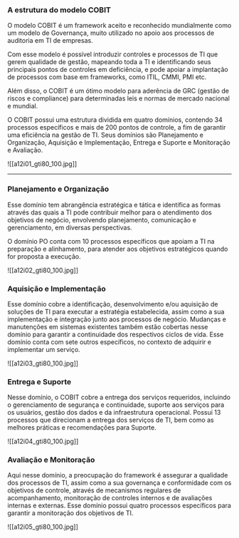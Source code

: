 ### A estrutura do modelo COBIT

O modelo COBIT é um framework aceito e reconhecido mundialmente como um modelo de Governança, muito utilizado no apoio aos processos de auditoria em TI de empresas.

Com esse modelo é possível introduzir controles e processos de TI que gerem qualidade de gestão, mapeando toda a TI e identificando seus principais pontos de controles em deficiência, e pode apoiar a implantação de processos com base em frameworks, como ITIL, CMMI, PMI etc.

Além disso, o COBIT é um ótimo modelo para aderência de GRC (gestão de riscos e compliance) para determinadas leis e normas de mercado nacional e mundial.

O COBIT possui uma estrutura dividida em quatro domínios, contendo 34 processos específicos e mais de 200 pontos de controle, a fim de garantir uma eficiência na gestão de TI. Seus domínios são Planejamento e Organização, Aquisição e Implementação, Entrega e Suporte e Monitoração e Avaliação.

![[a12i01_gti80_100.jpg]]

---

### **Planejamento e Organização**

Esse domínio tem abrangência estratégica e tática e identifica as formas através das quais a TI pode contribuir melhor para o atendimento dos objetivos de negócio, envolvendo planejamento, comunicação e gerenciamento, em diversas perspectivas.

O domínio PO conta com 10 processos específicos que apoiam a TI na preparação e alinhamento, para atender aos objetivos estratégicos quando for proposta a execução.

![[a12i02_gti80_100.jpg]]

  

### **Aquisição e Implementação**

Esse domínio cobre a identificação, desenvolvimento e/ou aquisição de soluções de TI para executar a estratégia estabelecida, assim como a sua implementação e integração junto aos processos de negócio. Mudanças e manutenções em sistemas existentes também estão cobertas nesse domínio para garantir a continuidade dos respectivos ciclos de vida. Esse domínio conta com sete outros específicos, no contexto de adquirir e implementar um serviço.

![[a12i03_gti80_100.jpg]]

### **Entrega e Suporte**

Nesse domínio, o COBIT cobre a entrega dos serviços requeridos, incluindo o gerenciamento de segurança e continuidade, suporte aos serviços para os usuários, gestão dos dados e da infraestrutura operacional. Possui 13 processos que direcionam a entrega dos serviços de TI, bem como as melhores práticas e recomendações para Suporte.

![[a12i04_gti80_100.jpg]]

### **Avaliação e Monitoração**

Aqui nesse domínio, a preocupação do framework é assegurar a qualidade dos processos de TI, assim como a sua governança e conformidade com os objetivos de controle, através de mecanismos regulares de acompanhamento, monitoração de controles internos e de avaliações internas e externas. Esse domínio possui quatro processos específicos para garantir a monitoração dos objetivos de TI.

![[a12i05_gti80_100.jpg]]